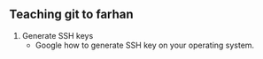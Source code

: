 ## Teaching git to farhan
1. Generate SSH keys
    - Google how to generate SSH key on your operating system.